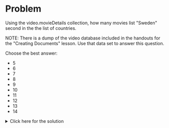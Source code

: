 # Problem
Using the video.movieDetails collection, how many movies list "Sweden" second in the the list of countries.

NOTE: There is a dump of the video database included in the handouts for the "Creating Documents" lesson. Use that data set to answer this question.

Choose the best answer:
 - 5
 - 6
 - 7
 - 8
 - 9
 - 10
 - 11
 - 12
 - 13
 - 14

<details>
  <summary>Click here for the solution</summary>
    <ul>
      <li>6</li>
	</ul>
</details>